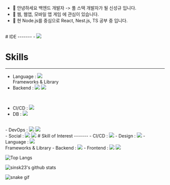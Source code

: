 - 👋 안녕하세요 백엔드 개발자 -> 풀 스택 개발자가 될 신성규 입니다.  
- 👀 웹, 웹앱, 모바일 앱 게임 에 관심이 있습니다.
- 🌱 현 Node.js를 중심으로 React, Nest.js, TS 공부 중 입니다.
</br>
# IDE
-------
- <img src="https://img.shields.io/badge/Visual studio code-7952B3?style=for-the-badge&logo=Visual studio code&logoColor=white">
</br>

# Skills
-------
- Language :
  <img src="https://img.shields.io/badge/Javascript-F7DF1E?style=for-the-badge&logo=Javascript&logoColor=black">
  </br>
Frameworks & Library  
- Backend : 
  <img src= "https://img.shields.io/badge/Node.js-339933?style=for-the-badge&logo=nodedotjs&logoColor=white">
  <img src= "https://img.shields.io/badge/Express.js-000000?style=for-the-badge&logo=express&logoColor=white"> 
  
 </br>
 
- CI/CD :
  <img src="https://img.shields.io/badge/Jenkins-F80000?style=for-the-badge&logo=Jenkins&logoColor=white">
- DB : 
  <img src="https://img.shields.io/badge/MySQL-005C84?style=for-the-badge&logo=mysql&logoColor=white">
 </br>
- DevOps : 
  <img src="https://img.shields.io/badge/Amazon_AWS-FF9900?style=for-the-badge&logo=amazonaws&logoColor=white">
  <img src="https://img.shields.io/badge/Nginx-009639?style=for-the-badge&logo=nginx&logoColor=white">
</br>
- Social :
 <img src= "https://img.shields.io/badge/GitHub-100000?style=for-the-badge&logo=github&logoColor=white">
 <img src= "https://img.shields.io/badge/Notion-000000?style=for-the-badge&logo=notion&logoColor=white">
# Skill of Interest
-------
- CI/CD : <img src="https://img.shields.io/badge/github action-181717?style=for-the-badge&logo=github action&logoColor=white">
- Design : <img src="https://img.shields.io/badge/Figma-F05032?style=for-the-badge&logo=Figma&logoColor=white">
- Language : <img src= "https://img.shields.io/badge/TypeScript-007ACC?style=for-the-badge&logo=typescript&logoColor=white">
</br>
Frameworks & Library  
- Backend : <img src = "https://img.shields.io/badge/nestjs-E0234E?style=for-the-badge&logo=nestjs&logoColor=white">
- Frontend : <img src = "https://img.shields.io/badge/React-20232A?style=for-the-badge&logo=react&logoColor=61DAFB">
  <img src = "https://img.shields.io/badge/Redux-593D88?style=for-the-badge&logo=redux&logoColor=white">
  

</br>


![Top Langs](https://github-readme-stats.vercel.app/api/top-langs/?username=sinsk23&layout=compact&theme=tokyonight)

![sinsk23's github stats](https://github-readme-stats.vercel.app/api?username=sinsk23&show_icons=true&theme=tokyonight)

![snake gif](https://github.com/sinsk23/sinsk23/blob/output/github-contribution-grid-snake.svg)

<!---
sinsk23/sinsk23 is a ✨ special ✨ repository because its `README.md` (this file) appears on your GitHub profile.
You can click the Preview link to take a look at your changes.
--->
